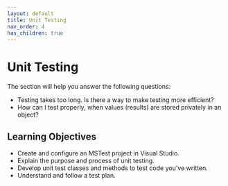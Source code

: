 ```yaml
---
layout: default
title: Unit Testing
nav_order: 4
has_children: true
---
```


# Unit Testing

The section will help you answer the following questions:

- Testing takes too long. Is there a way to make testing more efficient?
- How can I test properly, when values (results) are stored privately in an object? 

## Learning Objectives

- Create and configure an MSTest project in Visual Studio.
- Explain the purpose and process of unit testing.
- Develop unit test classes and methods to test code you've written.
- Understand and follow a test plan.
